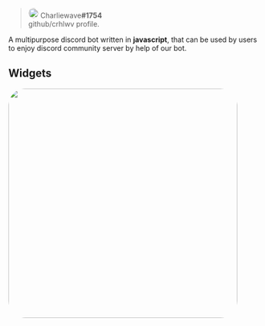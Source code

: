 > <img style="border-radius: 300px;" src="https://japi.rest/discord/v1/user/902937010103275581/avatar?size=512" width="20"/> Charliewave<strong>#1754</strong><br/> github/crhlwv profile.

A multipurpose discord bot written in **javascript**, that can be used by users to enjoy discord community server by help of our bot.

## Widgets

<a href="https://chrlwv.tech" ><img style="border-radius: 34px;" src="https://i.imgur.com/CVYoM6s.png" width="456"/><a/>
